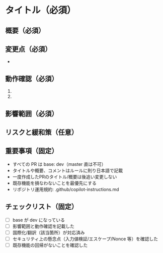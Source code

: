 <!-- I want to review in Japanese. -->

# タイトル（必須）
<!-- このPRで何をするかを短く記載（例：機能追加/不具合修正/ドキュメント更新 など） -->

## 概要（必須）
<!-- 背景・目的と変更内容の要約。関連Issueがあれば番号を記載（例：Fixes #123） -->

## 変更点（必須）
<!-- 箇条書きで主要な変更点を記載 -->
- 

## 動作確認（必須）
<!-- 手順・確認結果。スクリーンショットやログがあれば添付 -->
1. 
2. 

## 影響範囲（必須）
<!-- 影響が及ぶ機能/画面/設定、後方互換性の有無など -->

## リスクと緩和策（任意）
<!-- 既知のリスクや不確実性、ロールバック方法など -->

## 重要事項（固定）
- すべての PR は base: dev（master 直は不可）
- タイトルや概要、コメントはルールに則り日本語で記載
- 一度作成したPRのタイトル/概要は後追い変更しない
- 既存機能を損なわないことを最優先にする
- リポジトリ運用規約: .github/copilot-instructions.md

## チェックリスト（固定）
- [ ] base が dev になっている
- [ ] 影響範囲と動作確認を記載した
- [ ] 国際化/翻訳（該当箇所）が対応済み
- [ ] セキュリティ上の懸念点（入力値検証/エスケープ/Nonce 等）を確認した
- [ ] 既存機能の回帰がないことを確認した

<!-- GitHub Copilot review rule -->
<!--
レビューする際には、以下のprefix(接頭辞)をつけてください
[must]
[imo] (in my opinion)
[nits] (nitpick)
[ask]
[fyi]
-->